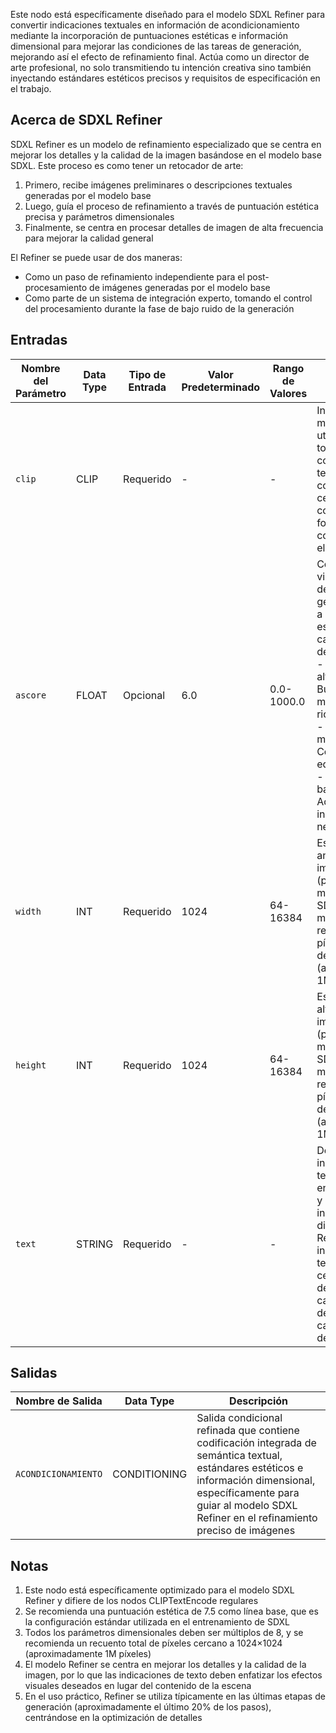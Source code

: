 Este nodo está específicamente diseñado para el modelo SDXL Refiner para convertir indicaciones textuales en información de acondicionamiento mediante la incorporación de puntuaciones estéticas e información dimensional para mejorar las condiciones de las tareas de generación, mejorando así el efecto de refinamiento final. Actúa como un director de arte profesional, no solo transmitiendo tu intención creativa sino también inyectando estándares estéticos precisos y requisitos de especificación en el trabajo.

## Acerca de SDXL Refiner

SDXL Refiner es un modelo de refinamiento especializado que se centra en mejorar los detalles y la calidad de la imagen basándose en el modelo base SDXL. Este proceso es como tener un retocador de arte:

1. Primero, recibe imágenes preliminares o descripciones textuales generadas por el modelo base
2. Luego, guía el proceso de refinamiento a través de puntuación estética precisa y parámetros dimensionales
3. Finalmente, se centra en procesar detalles de imagen de alta frecuencia para mejorar la calidad general

El Refiner se puede usar de dos maneras:
- Como un paso de refinamiento independiente para el post-procesamiento de imágenes generadas por el modelo base
- Como parte de un sistema de integración experto, tomando el control del procesamiento durante la fase de bajo ruido de la generación

## Entradas

| Nombre del Parámetro | Data Type | Tipo de Entrada | Valor Predeterminado | Rango de Valores | Descripción |
|----------------------|-----------|-----------------|---------------------|------------------|-------------|
| `clip` | CLIP | Requerido | - | - | Instancia del modelo CLIP utilizada para la tokenización y codificación de texto, el componente central para convertir texto en formato comprensible para el modelo |
| `ascore` | FLOAT | Opcional | 6.0 | 0.0-1000.0 | Controla la calidad visual y la estética de las imágenes generadas, similar a establecer estándares de calidad para obras de arte:<br/>- Puntuaciones altas(7.5-8.5): Busca efectos más refinados y ricos en detalles<br/>- Puntuaciones medias(6.0-7.0): Control de calidad equilibrado<br/>- Puntuaciones bajas(2.0-3.0): Adecuado para indicaciones negativas |
| `width` | INT | Requerido | 1024 | 64-16384 | Especifica el ancho de la imagen de salida (píxeles), debe ser múltiplo de 8. SDXL funciona mejor cuando el recuento total de píxeles está cerca de 1024×1024 (aproximadamente 1M píxeles) |
| `height` | INT | Requerido | 1024 | 64-16384 | Especifica la altura de la imagen de salida (píxeles), debe ser múltiplo de 8. SDXL funciona mejor cuando el recuento total de píxeles está cerca de 1024×1024 (aproximadamente 1M píxeles) |
| `text` | STRING | Requerido | - | - | Descripción de la indicación de texto, admite entrada multilínea y sintaxis de indicación dinámica. En Refiner, las indicaciones de texto deben centrarse más en describir la calidad visual deseada y las características de detalle |

## Salidas

| Nombre de Salida | Data Type | Descripción |
|------------------|-----------|-------------|
| `ACONDICIONAMIENTO` | CONDITIONING | Salida condicional refinada que contiene codificación integrada de semántica textual, estándares estéticos e información dimensional, específicamente para guiar al modelo SDXL Refiner en el refinamiento preciso de imágenes |

## Notas

1. Este nodo está específicamente optimizado para el modelo SDXL Refiner y difiere de los nodos CLIPTextEncode regulares
2. Se recomienda una puntuación estética de 7.5 como línea base, que es la configuración estándar utilizada en el entrenamiento de SDXL
3. Todos los parámetros dimensionales deben ser múltiplos de 8, y se recomienda un recuento total de píxeles cercano a 1024×1024 (aproximadamente 1M píxeles)
4. El modelo Refiner se centra en mejorar los detalles y la calidad de la imagen, por lo que las indicaciones de texto deben enfatizar los efectos visuales deseados en lugar del contenido de la escena
5. En el uso práctico, Refiner se utiliza típicamente en las últimas etapas de generación (aproximadamente el último 20% de los pasos), centrándose en la optimización de detalles
